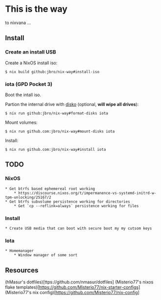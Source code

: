 # This is the way

to nixvana ...

## Install

### Create an install USB

Create a NixOS install iso:

    $ nix build github:jbro/nix-way#install-iso

### iota (GPD Pocket 3)

Boot the intall iso.

Partion the internal drive with [disko](https://github.com/nix-community/disko) (optional, **will wipe all drives**):

    $ nix run github:jbro/nix-way#format-disks iota

Mount volumes:

    $ nix run github.com:jbro/nix-way#mount-disks iota
    
Install:

    $ nix run github.com:jbro/nix-way#install iota

## TODO

### NixOS

    * Get btrfs based ephemereal root working
        * https://discourse.nixos.org/t/impermanence-vs-systemd-initrd-w-tpm-unlocking/25167/2
    * Get btrfs subvolume persistence working for directories
        * Get `cp --reflink=always` persistence working for files

### Install

    * Create USB media that can boot with secure boot my my cutsom keys

### Iota

    * Homemanager
        * Window manager of some sort

## Resources

(hMasur's dotfiles)[ttps://github.com/nmasur/dotfiles]
(Misterio77's nixos flake templates)[https://github.com/Misterio77/nix-starter-configs]
(Misterio77's nix config)[https://github.com/Misterio77/nix-config]
